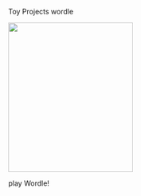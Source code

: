 Toy Projects wordle

<img src="https://user-images.githubusercontent.com/47494999/160288197-197e7e82-3c2f-4635-8253-c0ff0d08fa0f.png" width="250" height="300">


play Wordle!
